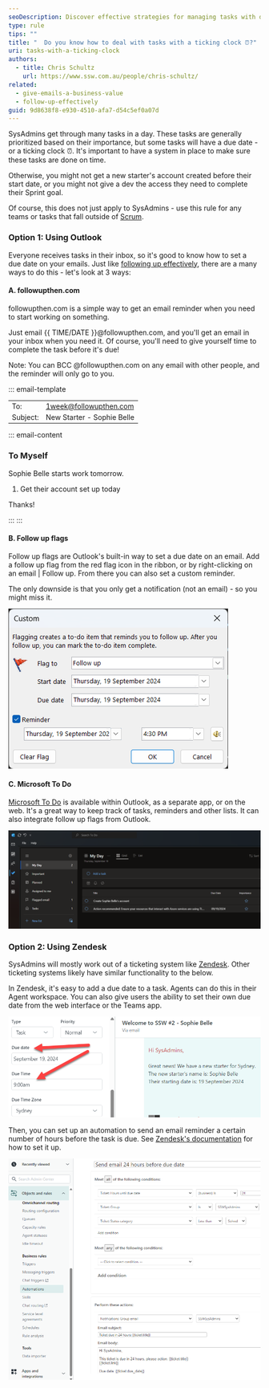 ```yaml
---
seoDescription: Discover effective strategies for managing tasks with deadlines using tools like Outlook, Zendesk, and Microsoft To Do.
type: rule
tips: ""
title: "  Do you know how to deal with tasks with a ticking clock ⏰?"
uri: tasks-with-a-ticking-clock
authors:
  - title: Chris Schultz
    url: https://www.ssw.com.au/people/chris-schultz/
related:
  - give-emails-a-business-value
  - follow-up-effectively
guid: 9d8638f8-e930-4510-afa7-d54c5ef0a07d
---
```

SysAdmins get through many tasks in a day. These tasks are generally prioritized based on their importance, but some tasks will have a due date - or a ticking clock ⏰. It's important to have a system in place to make sure these tasks are done on time.

Otherwise, you might not get a new starter's account created before their start date, or you might not give a dev the access they need to complete their Sprint goal.

Of course, this does not just apply to SysAdmins - use this rule for any teams or tasks that fall outside of [Scrum](https://www.ssw.com.au/rules/rules-to-better-scrum/).

<!--endintro-->

### Option 1: Using Outlook

Everyone receives tasks in their inbox, so it's good to know how to set a due date on your emails. Just like [following up effectively](https://www.ssw.com.au/rules/follow-up-effectively/), there are a many ways to do this - let's look at 3 ways:

#### A. followupthen.com

followupthen.com is a simple way to get an email reminder when you need to start working on something.

Just email {{ TIME/DATE }}@followupthen.com, and you'll get an email in your inbox when you need it. Of course, you'll need to give yourself time to complete the task before it's due!

Note: You can BCC @followupthen.com on any email with other people, and the reminder will only go to you.

::: email-template

| | |
| -------- | --- |
| To: | <1week@followupthen.com> |
| Subject: | New Starter - Sophie Belle |
::: email-content  

### To Myself

Sophie Belle starts work tomorrow.

1. Get their account set up today

Thanks!

:::
:::  

#### B. Follow up flags

Follow up flags are Outlook's built-in way to set a due date on an email. Add a follow up flag from the red flag icon in the ribbon, or by right-clicking on an email | Follow up. From there you can also set a custom reminder.

The only downside is that you only get a notification (not an email) - so you might miss it.

![Figure: Outlook | Follow up flag | Custom reminder](follow-up-flag.png)

#### C. Microsoft To Do

[Microsoft To Do](https://www.microsoft.com/en-au/microsoft-365/microsoft-to-do-list-app?WT.mc_id=M365-MVP-33518) is available within Outlook, as a separate app, or on the web. It's a great way to keep track of tasks, reminders and other lists. It can also integrate follow up flags from Outlook.

![Figure: Microsoft To Do within Outlook](to-do.png)

### Option 2: Using Zendesk

SysAdmins will mostly work out of a ticketing system like [Zendesk](https://www.ssw.com.au/rules/rules-to-better-zendesk/). Other ticketing systems likely have similar functionality to the below.

In Zendesk, it's easy to add a due date to a task. Agents can do this in their Agent workspace. You can also give users the ability to set their own due date from the web interface or the Teams app.

![Figure: Zendesk | Agent workspace | Due date and time](zendesk-due-date.png)

Then, you can set up an automation to send an email reminder a certain number of hours before the task is due. See [Zendesk's documentation](https://support.zendesk.com/hc/en-us/articles/4408881800218-Can-I-be-notified-by-email-before-a-task-ticket-s-due-date) for how to set it up.

![Figure: Zendesk Admin Center | Automations | Send email 24 hours before due date](zendesk-due-date-automation.png)
